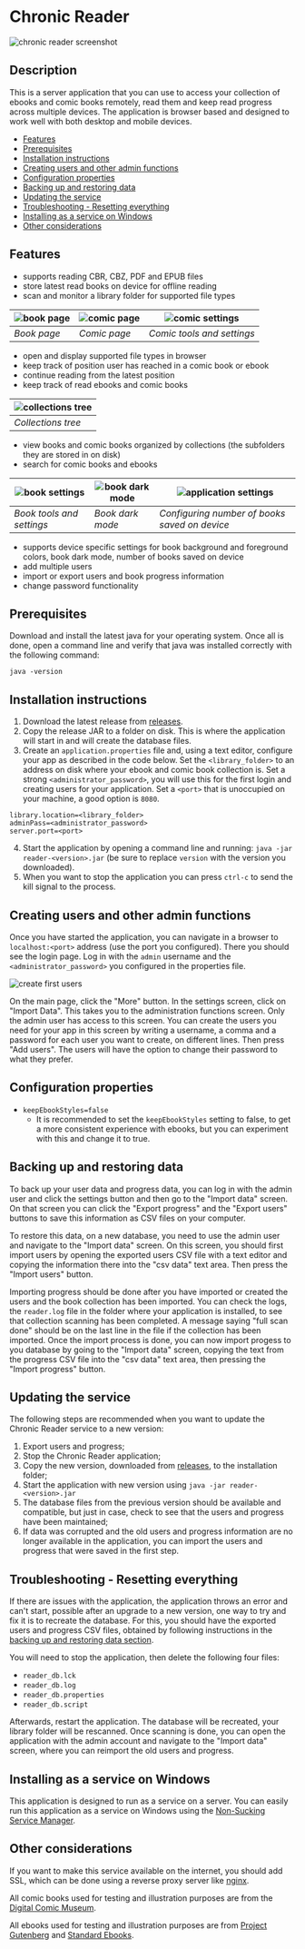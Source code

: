 # Chronic Reader

![chronic reader screenshot](screenshot.png)

## Description

This is a server application that you can use to access your 
collection of ebooks and comic books remotely, read them and
keep read progress across multiple devices. The application
is browser based and designed to work well with both desktop
and mobile devices.

- [Features](#features)
- [Prerequisites](#prerequisites)
- [Installation instructions](#installation-instructions)
- [Creating users and other admin functions](#creating-users-and-other-admin-functions)
- [Configuration properties](#configuration-properties)
- [Backing up and restoring data](#backing-up-and-restoring-data)
- [Updating the service](#updating-the-service)
- [Troubleshooting - Resetting everything](#troubleshooting---resetting-everything)
- [Installing as a service on Windows](#installing-as-a-service-on-windows)
- [Other considerations](#other-considerations)

## Features

- supports reading CBR, CBZ, PDF and EPUB files
- store latest read books on device for offline reading
- scan and monitor a library folder for supported file types

![book page](src/main/resources/static/book_page.png)|![comic page](src/main/resources/static/comic_page.png)|![comic settings](src/main/resources/static/comic_settings.png)
--- | --- | ---
_Book page_ | _Comic page_ | _Comic tools and settings_

- open and display supported file types in browser
- keep track of position user has reached in a comic book or ebook
- continue reading from the latest position
- keep track of read ebooks and comic books

|![collections tree](src/main/resources/static/collection_tree.png)|
| --- | 
| _Collections tree_ |

- view books and comic books organized by collections (the subfolders they
are stored in on disk)
- search for comic books and ebooks

![book settings](src/main/resources/static/book_settings.png)|![book dark mode](src/main/resources/static/book_dark_mode.png)|![application settings](src/main/resources/static/application_settings.png)
--- | --- | ---
_Book tools and settings_ | _Book dark mode_ | _Configuring number of books saved on device_

- supports device specific settings for book background and foreground colors, book dark mode, number of books saved on device
- add multiple users
- import or export users and book progress information
- change password functionality

## Prerequisites

Download and install the latest java for your operating system. Once all is done, open a command line and verify that
java was installed correctly with the following command:

```
java -version
```

## Installation instructions

1. Download the latest release from [releases](../../releases).
2. Copy the release JAR to a folder on disk. This is where the application will start in and will create the database
files.
3. Create an `application.properties` file and, using a text editor, configure your app as described in the code below.
Set the `<library_folder>` to an address on disk where your ebook and comic book collection is. Set a strong
`<administrator_password>`, you will use this for the first login and creating users for your application. Set
a `<port>` that is unoccupied on your machine, a good option is `8080`.

```
library.location=<library_folder>
adminPass=<administrator_password>
server.port=<port>
```

4. Start the application by opening a command line and running: `java -jar reader-<version>.jar` (be sure to
replace `version` with the version you downloaded).
5. When you want to stop the application you can press `ctrl-c` to send the kill signal to the process.

## Creating users and other admin functions

Once you have started the application, you can navigate in a browser to `localhost:<port>` address (use the port you
configured). There you should see the login page. Log in with the `admin` username and the `<administrator_password>`
you configured in the properties file.

![create first users](create_first_users.png)

On the main page, click the "More" button. In the settings screen, click on "Import Data". This takes you to the administration
functions screen. Only the admin user has access to this screen. You can create the users
you need for your app in this screen by writing a username, a comma and a password for each user you want to create,
on different lines. Then press "Add users". The users will have the option to change their password to what they prefer.

## Configuration properties

- `keepEbookStyles=false`
    - It is recommended to set the `keepEbookStyles` setting to false, to get a more consistent experience with ebooks,
    but you can experiment with this and change it to true.
    
## Backing up and restoring data

To back up your user data and progress data, you can log in with the admin user and click the settings button and then go to the "Import data" screen. On that screen you can click the "Export progress" and the "Export users" buttons to save this information as CSV files on your computer.

To restore this data, on a new database, you need to use the admin user and navigate to the "Import data" screen. On this screen, you should first import users by opening the exported users CSV file with a text editor and copying the information there into the "csv data" text area. Then press the "Import users" button.

Importing progress should be done after you have imported or created the users and the book collection has been imported. You can check the logs, the `reader.log` file in the folder where your application is installed, to see that collection scanning has been completed. A message saying "full scan done" should be on the last line in the file if the collection has been imported. Once the import process is done, you can now import progess to you database by going to the "Import data" screen, copying the text from the progress CSV file into the "csv data" text area, then pressing the "Import progress" button.

## Updating the service

The following steps are recommended when you want to update the Chronic Reader service to a new version:

1. Export users and progress;
2. Stop the Chronic Reader application;
3. Copy the new version, downloaded from [releases](../../releases), to the installation folder;
4. Start the application with new version using `java -jar reader-<version>.jar`
5. The database files from the previous version should be available and compatible, but just in case, check to see that the users and progress have been maintained;
6. If data was corrupted and the old users and progress information are no longer available in the application, you can import the users and progress that were saved in the first step.

## Troubleshooting - Resetting everything

If there are issues with the application, the application throws an error and can't start, possible after an upgrade to a new version, one way to try and fix it is to recreate the database. For this, you should have the exported users and progress CSV files, obtained by following instructions in the [backing up and restoring data section](#backing-up-and-restoring-data).

You will need to stop the application, then delete the following four files:

- `reader_db.lck`
- `reader_db.log`
- `reader_db.properties`
- `reader_db.script`

Afterwards, restart the application. The database will be recreated, your library folder will be rescanned. Once scanning is done, you can open the application with the admin account and navigate to the "Import data" screen, where you can reimport the old users and progress.

## Installing as a service on Windows

This application is designed to run as a service on a server. You can easily run
this application as a service on Windows using the [Non-Sucking Service Manager](https://nssm.cc/). 

## Other considerations

If you want to make this service available on the internet, you should add SSL,
which can be done using a reverse proxy server like [nginx](https://nginx.org/).

All comic books used for testing and illustration purposes are from 
the [Digital Comic Museum](https://digitalcomicmuseum.com).

All ebooks used for testing and illustration purposes are from
[Project Gutenberg](https://www.gutenberg.org) and [Standard Ebooks](https://standardebooks.org).
